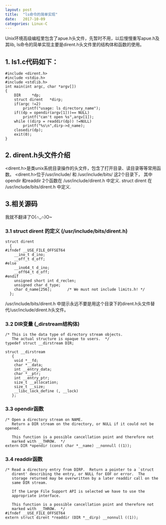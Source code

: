 ```yaml
---
layout: post
title:  "ls命令的简单实现"
date:   2017-10-09
categories: Linux-C
---
```

Unix环境高级编程里包含了apue.h头文件，先暂时不用，以后慢慢重写apue.h及其lib,
ls命令的简单实现主要是dirent.h头文件里的结构体和函数的使用。
## 1. ls1.c代码如下：
```
#include <dirent.h>
#include <stdio.h>
#include <stdlib.h>
int main(int argc, char *argv[])
{
	DIR		*dp;
	struct dirent 	*dirp;
	if(argc !=2)
		printf("usage: ls directory_name");
	if((dp = opendir(argv[1]))== NULL)
		printf("can't open %s",argv[1]);
	while ((dirp = readdir(dp)) !=NULL)
		printf("%s\n",dirp->d_name);
	closedir(dp);
	exit(0);
}
```
## 2. dirent.h头文件介绍
<dirent.h>是类unix系统目录操作的头文件，包含了打开目录、读目录等等常用函数。
<dirent.h>位于/usr/include/ 和 /usr/include/bits/ 这2个目录下，
其中opendir 和readdir 2个函数在 /usr/include/dirent.h 中定义.
struct dirent 在 /usr/include/bits/dirent.h 中定义.

## 3.相关源码
我就不翻译了O(∩_∩)O~
### 3.1 struct dirent 的定义 (/usr/include/bits/dirent.h)
```
struct dirent
  {
#ifndef __USE_FILE_OFFSET64
    __ino_t d_ino;
    __off_t d_off;
#else
    __ino64_t d_ino;
    __off64_t d_off;
#endif
    unsigned short int d_reclen;
    unsigned char d_type;
    char d_name[256];		/* We must not include limits.h! */
  };
```
/usr/include/bits/dirent.h 中提示永远不要是用这个目录下的dirent.h头文件替代/usr/include/dirent.h头文件。

### 3.2 DIR变量 (_dirstream结构体) 
```
/* This is the data type of directory stream objects.
   The actual structure is opaque to users.  */
typedef struct __dirstream DIR;
```
```
struct __dirstream   
   {   
    void *__fd;    
    char *__data;    
    int __entry_data;    
    char *__ptr;    
    int __entry_ptr;    
    size_t __allocation;    
    size_t __size;    
    __libc_lock_define (, __lock)    
   };   
```
### 3.3 opendir函数
```
/* Open a directory stream on NAME.
   Return a DIR stream on the directory, or NULL if it could not be opened.

   This function is a possible cancellation point and therefore not
   marked with __THROW.  */
extern DIR *opendir (const char *__name) __nonnull ((1));
```

### 3.4 readdir函数
```
/* Read a directory entry from DIRP.  Return a pointer to a `struct
   dirent' describing the entry, or NULL for EOF or error.  The
   storage returned may be overwritten by a later readdir call on the
   same DIR stream.

   If the Large File Support API is selected we have to use the
   appropriate interface.

   This function is a possible cancellation point and therefore not
   marked with __THROW.  */
#ifndef __USE_FILE_OFFSET64
extern struct dirent *readdir (DIR *__dirp) __nonnull ((1));
```